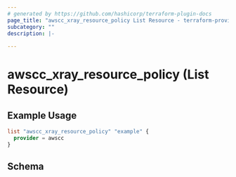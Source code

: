 ```yaml
---
# generated by https://github.com/hashicorp/terraform-plugin-docs
page_title: "awscc_xray_resource_policy List Resource - terraform-provider-awscc"
subcategory: ""
description: |-
  
---
```


# awscc_xray_resource_policy (List Resource)



## Example Usage

```terraform
list "awscc_xray_resource_policy" "example" {
  provider = awscc
}
```

<!-- schema generated by tfplugindocs -->
## Schema
